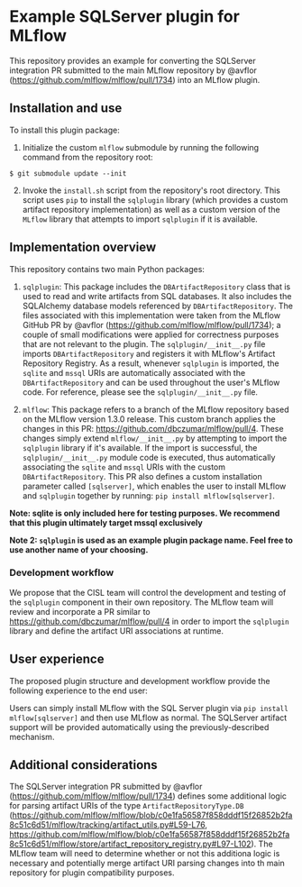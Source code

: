# Example SQLServer plugin for MLflow

This repository provides an example for converting the SQLServer integration PR submitted to the main MLflow repository by @avflor (https://github.com/mlflow/mlflow/pull/1734) into an MLflow plugin.

## Installation and use
To install this plugin package:

1. Initialize the custom `mlflow` submodule by running the following command from the repository root:
```
$ git submodule update --init
```

2. Invoke the `install.sh` script from the repository's root directory. This script uses `pip` to install the `sqlplugin` library (which provides a custom artifact repository implementation) as well as a custom version of the `MLflow` library that attempts to import `sqlplugin` if it is available.

## Implementation overview
This repository contains two main Python packages:

1. `sqlplugin`: This package includes the `DBArtifactRepository` class that is used to read and write artifacts from SQL databases. It also includes the SQLAlchemy database models referenced by `DBArtifactRepository`. The files associated with this implementation were taken from the MLflow GitHub PR by @avflor (https://github.com/mlflow/mlflow/pull/1734); a couple of small modifications were applied for correctness purposes that are not relevant to the plugin. The `sqlplugin/__init__.py` file imports `DBArtifactRepository` and registers it with MLflow's Artifact Repository Registry. As a result, whenever `sqlplugin` is imported, the `sqlite` and `mssql` URIs are automatically associated with the `DBArtifactRepository` and can be used throughout the user's MLflow code. For reference, please see the `sqlplugin/__init__.py` file.

2. `mlflow`: This package refers to a branch of the MLflow repository based on the MLflow version 1.3.0 release. This custom branch applies the changes in this PR: https://github.com/dbczumar/mlflow/pull/4. These changes simply extend `mlflow/__init__.py` by attempting to import the `sqlplugin` library if it's available. If the import is successful, the `sqlplugin/__init__.py` module code is executed, thus automatically associating the `sqlite` and `mssql` URIs with the custom `DBArtifactRepository`. This PR also defines a custom installation parameter called `[sqlserver]`, which enables the user to install MLflow and `sqlplugin` together by running: `pip install mlflow[sqlserver]`.

**Note: sqlite is only included here for testing purposes. We  recommend that this plugin ultimately target mssql exclusively**

**Note 2: `sqlplugin` is used as an example plugin package name. Feel free to use another name of your choosing.**

### Development workflow

We propose that the CISL team will control the development and testing of the `sqlplugin` component in their own repository. The MLflow team will review and incorporate a PR similar to https://github.com/dbczumar/mlflow/pull/4 in order to import the `sqlplugin` library and define the artifact URI associations at runtime.

## User experience

The proposed plugin structure and development workflow provide the following experience to the end user:

Users can simply install MLflow with the SQL Server plugin via `pip install mlflow[sqlserver]` and then use MLflow as normal. The SQLServer artifact support will be provided automatically using the previously-described mechanism.

## Additional considerations

The SQLServer integration PR submitted by @avflor (https://github.com/mlflow/mlflow/pull/1734) defines some additional logic for parsing artifact URIs of the type `ArtifactRepositoryType.DB` (https://github.com/mlflow/mlflow/blob/c0e1fa56587f858dddf15f26852b2fa8c51c6d51/mlflow/tracking/artifact_utils.py#L59-L76, https://github.com/mlflow/mlflow/blob/c0e1fa56587f858dddf15f26852b2fa8c51c6d51/mlflow/store/artifact_repository_registry.py#L97-L102). The MLflow team will need to determine whether or not this additiona logic is necessary and potentially merge artifact URI parsing changes into th main repository for plugin compatibility purposes.
